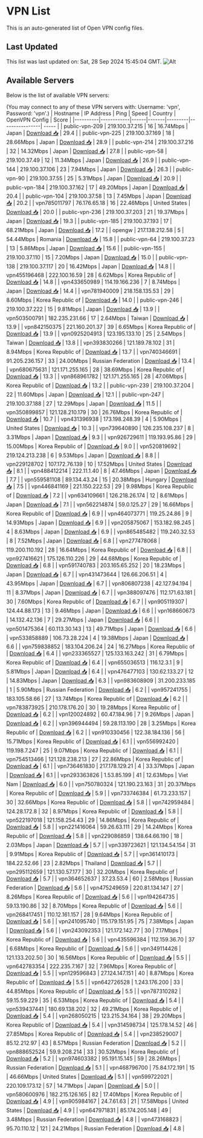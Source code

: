 # VPN List

This is an auto-generated list of Open VPN config files.

## Last Updated

This list was last updated on: Sat, 28 Sep 2024 15:45:04 GMT.
![Alt](https://repobeats.axiom.co/api/embed/186b98318ef1479477931607c1ad7d823f12451f.svg "Repobeats analytics image")

## Available Servers

Below is the list of available VPN servers:

(You may connect to any of these VPN servers with: Username: 'vpn', Password: 'vpn'.)
| Hostname | IP Address | Ping | Speed | Country | OpenVPN Config | Score |
|----------|------------|------|-------|---------|----------------| ----- |
| public-vpn-209 | 219.100.37.215 | 16 | 16.74Mbps | Japan | [Download 📥](./configs/server_0_JP.ovpn) | 29.4 |
| public-vpn-225 | 219.100.37.169 | 18 | 28.66Mbps | Japan | [Download 📥](./configs/server_1_JP.ovpn) | 28.9 |
| public-vpn-214 | 219.100.37.216 | 32 | 14.32Mbps | Japan | [Download 📥](./configs/server_2_JP.ovpn) | 27.8 |
| public-vpn-58 | 219.100.37.49 | 12 | 11.34Mbps | Japan | [Download 📥](./configs/server_3_JP.ovpn) | 26.9 |
| public-vpn-144 | 219.100.37.106 | 23 | 7.94Mbps | Japan | [Download 📥](./configs/server_4_JP.ovpn) | 26.3 |
| public-vpn-90 | 219.100.37.55 | 25 | 5.31Mbps | Japan | [Download 📥](./configs/server_5_JP.ovpn) | 20.9 |
| public-vpn-184 | 219.100.37.162 | 17 | 49.20Mbps | Japan | [Download 📥](./configs/server_6_JP.ovpn) | 20.4 |
| public-vpn-104 | 219.100.37.58 | 13 | 7.45Mbps | Japan | [Download 📥](./configs/server_7_JP.ovpn) | 20.2 |
| vpn785011797 | 76.176.65.18 | 16 | 22.46Mbps | United States | [Download 📥](./configs/server_8_US.ovpn) | 20.0 |
| public-vpn-236 | 219.100.37.203 | 21 | 19.37Mbps | Japan | [Download 📥](./configs/server_9_JP.ovpn) | 19.3 |
| public-vpn-185 | 219.100.37.193 | 17 | 68.21Mbps | Japan | [Download 📥](./configs/server_10_JP.ovpn) | 17.2 |
| opengw | 217.138.212.58 | 5 | 54.44Mbps | Romania | [Download 📥](./configs/server_11_RO.ovpn) | 15.8 |
| public-vpn-64 | 219.100.37.23 | 13 | 5.86Mbps | Japan | [Download 📥](./configs/server_12_JP.ovpn) | 15.6 |
| public-vpn-155 | 219.100.37.110 | 15 | 7.20Mbps | Japan | [Download 📥](./configs/server_13_JP.ovpn) | 15.0 |
| public-vpn-138 | 219.100.37.117 | 20 | 16.42Mbps | Japan | [Download 📥](./configs/server_14_JP.ovpn) | 14.8 |
| vpn455196468 | 222.100.16.59 | 28 | 6.62Mbps | Korea Republic of | [Download 📥](./configs/server_15_KR.ovpn) | 14.8 |
| vpn433650989 | 114.19.166.236 | 7 | 8.74Mbps | Japan | [Download 📥](./configs/server_16_JP.ovpn) | 14.4 |
| vpn781940009 | 218.158.135.53 | 29 | 8.60Mbps | Korea Republic of | [Download 📥](./configs/server_17_KR.ovpn) | 14.0 |
| public-vpn-246 | 219.100.37.222 | 15 | 9.81Mbps | Japan | [Download 📥](./configs/server_18_JP.ovpn) | 13.9 |
| vpn503500791 | 182.235.231.66 | 17 | 2.64Mbps | Taiwan | [Download 📥](./configs/server_19_TW.ovpn) | 13.9 |
| vpn842150375 | 221.160.201.37 | 39 | 6.65Mbps | Korea Republic of | [Download 📥](./configs/server_20_KR.ovpn) | 13.9 |
| vpn0925204913 | 123.195.133.10 | 25 | 2.54Mbps | Taiwan | [Download 📥](./configs/server_21_TW.ovpn) | 13.8 |
| vpn393830266 | 121.189.78.102 | 31 | 8.94Mbps | Korea Republic of | [Download 📥](./configs/server_22_KR.ovpn) | 13.7 |
| vpn740346691 | 91.205.236.157 | 33 | 24.00Mbps | Russian Federation | [Download 📥](./configs/server_23_RU.ovpn) | 13.4 |
| vpn680675631 | 121.171.255.165 | 28 | 38.69Mbps | Korea Republic of | [Download 📥](./configs/server_24_KR.ovpn) | 13.3 |
| vpn868961782 | 121.171.255.165 | 28 | 47.06Mbps | Korea Republic of | [Download 📥](./configs/server_25_KR.ovpn) | 13.2 |
| public-vpn-239 | 219.100.37.204 | 22 | 11.60Mbps | Japan | [Download 📥](./configs/server_26_JP.ovpn) | 12.1 |
| public-vpn-247 | 219.100.37.188 | 27 | 12.29Mbps | Japan | [Download 📥](./configs/server_27_JP.ovpn) | 11.5 |
| vpn350899857 | 121.128.210.179 | 30 | 26.76Mbps | Korea Republic of | [Download 📥](./configs/server_28_KR.ovpn) | 10.7 |
| vpn431396938 | 173.198.248.39 | 4 | 5.90Mbps | United States | [Download 📥](./configs/server_29_US.ovpn) | 10.3 |
| vpn739640890 | 126.235.108.237 | 8 | 3.31Mbps | Japan | [Download 📥](./configs/server_30_JP.ovpn) | 9.3 |
| vpn926729611 | 119.193.95.86 | 29 | 15.00Mbps | Korea Republic of | [Download 📥](./configs/server_31_KR.ovpn) | 9.0 |
| vpn520819692 | 219.124.213.238 | 6 | 9.53Mbps | Japan | [Download 📥](./configs/server_32_JP.ovpn) | 8.8 |
| vpn229128702 | 107.172.76.139 | 10 | 17.52Mbps | United States | [Download 📥](./configs/server_33_US.ovpn) | 8.1 |
| vpn488412214 | 222.11.1.40 | 8 | 47.46Mbps | Japan | [Download 📥](./configs/server_34_JP.ovpn) | 7.7 |
| vpn559581108 | 89.134.43.24 | 15 | 20.38Mbps | Hungary | [Download 📥](./configs/server_35_HU.ovpn) | 7.5 |
| vpn446841169 | 221.150.222.53 | 29 | 9.98Mbps | Korea Republic of | [Download 📥](./configs/server_36_KR.ovpn) | 7.2 |
| vpn634109661 | 126.218.26.174 | 12 | 8.61Mbps | Japan | [Download 📥](./configs/server_37_JP.ovpn) | 7.1 |
| vpn562214874 | 59.0.125.27 | 29 | 16.66Mbps | Korea Republic of | [Download 📥](./configs/server_38_KR.ovpn) | 6.9 |
| vpn464073771 | 119.25.24.86 | 9 | 14.93Mbps | Japan | [Download 📥](./configs/server_39_JP.ovpn) | 6.9 |
| vpn205875067 | 153.182.98.245 | 4 | 8.63Mbps | Japan | [Download 📥](./configs/server_40_JP.ovpn) | 6.9 |
| vpn865485482 | 119.240.32.53 | 8 | 7.52Mbps | Japan | [Download 📥](./configs/server_41_JP.ovpn) | 6.8 |
| vpn277478068 | 119.200.110.192 | 28 | 16.64Mbps | Korea Republic of | [Download 📥](./configs/server_42_KR.ovpn) | 6.8 |
| vpn927416621 | 175.126.110.226 | 29 | 44.68Mbps | Korea Republic of | [Download 📥](./configs/server_43_KR.ovpn) | 6.8 |
| vpn591740783 | 203.165.65.252 | 20 | 18.23Mbps | Japan | [Download 📥](./configs/server_44_JP.ovpn) | 6.7 |
| vpn431473644 | 126.66.206.51 | 4 | 43.95Mbps | Japan | [Download 📥](./configs/server_45_JP.ovpn) | 6.7 |
| vpn806807238 | 42.127.94.194 | 11 | 8.37Mbps | Japan | [Download 📥](./configs/server_46_JP.ovpn) | 6.7 |
| vpn388097476 | 112.171.63.181 | 30 | 7.60Mbps | Korea Republic of | [Download 📥](./configs/server_47_KR.ovpn) | 6.7 |
| vpn905119307 | 124.44.88.173 | 13 | 9.46Mbps | Japan | [Download 📥](./configs/server_48_JP.ovpn) | 6.6 |
| vpn168660673 | 14.132.42.136 | 7 | 29.27Mbps | Japan | [Download 📥](./configs/server_49_JP.ovpn) | 6.6 |
| vpn501475364 | 60.113.30.143 | 13 | 49.71Mbps | Japan | [Download 📥](./configs/server_50_JP.ovpn) | 6.6 |
| vpn533858889 | 106.73.28.224 | 4 | 19.38Mbps | Japan | [Download 📥](./configs/server_51_JP.ovpn) | 6.6 |
| vpn759838852 | 183.104.206.24 | 24 | 16.27Mbps | Korea Republic of | [Download 📥](./configs/server_52_KR.ovpn) | 6.4 |
| vpn233365527 | 125.133.163.242 | 31 | 6.79Mbps | Korea Republic of | [Download 📥](./configs/server_53_KR.ovpn) | 6.4 |
| vpn655036513 | 116.12.3.1 | 9 | 5.81Mbps | Japan | [Download 📥](./configs/server_54_JP.ovpn) | 6.4 |
| vpn476477103 | 130.62.133.27 | 12 | 14.83Mbps | Japan | [Download 📥](./configs/server_55_JP.ovpn) | 6.3 |
| vpn983608909 | 31.200.233.185 | 1 | 5.90Mbps | Russian Federation | [Download 📥](./configs/server_56_RU.ovpn) | 6.2 |
| vpn957241755 | 183.105.58.66 | 27 | 13.74Mbps | Korea Republic of | [Download 📥](./configs/server_57_KR.ovpn) | 6.2 |
| vpn783873925 | 210.178.176.20 | 30 | 19.28Mbps | Korea Republic of | [Download 📥](./configs/server_58_KR.ovpn) | 6.2 |
| vpn120024892 | 60.47.184.96 | 7 | 9.26Mbps | Japan | [Download 📥](./configs/server_59_JP.ovpn) | 6.2 |
| vpn396944494 | 59.28.113.190 | 28 | 3.25Mbps | Korea Republic of | [Download 📥](./configs/server_60_KR.ovpn) | 6.2 |
| vpn910330456 | 122.38.184.136 | 56 | 15.71Mbps | Korea Republic of | [Download 📥](./configs/server_61_KR.ovpn) | 6.1 |
| vpn556992420 | 119.198.7.247 | 25 | 9.07Mbps | Korea Republic of | [Download 📥](./configs/server_62_KR.ovpn) | 6.1 |
| vpn754513466 | 121.128.238.213 | 27 | 22.86Mbps | Korea Republic of | [Download 📥](./configs/server_63_KR.ovpn) | 6.1 |
| vpn736461830 | 217.178.129.21 | 4 | 33.37Mbps | Japan | [Download 📥](./configs/server_64_JP.ovpn) | 6.1 |
| vpn293363826 | 1.53.85.199 | 41 | 12.63Mbps | Viet Nam | [Download 📥](./configs/server_65_VN.ovpn) | 6.0 |
| vpn750780324 | 121.190.23.163 | 31 | 20.37Mbps | Korea Republic of | [Download 📥](./configs/server_66_KR.ovpn) | 5.9 |
| vpn733746384 | 61.73.233.157 | 30 | 32.66Mbps | Korea Republic of | [Download 📥](./configs/server_67_KR.ovpn) | 5.8 |
| vpn742959484 | 124.28.172.8 | 32 | 8.97Mbps | Korea Republic of | [Download 📥](./configs/server_68_KR.ovpn) | 5.8 |
| vpn522197018 | 121.158.254.43 | 29 | 14.86Mbps | Korea Republic of | [Download 📥](./configs/server_69_KR.ovpn) | 5.8 |
| vpn221416064 | 59.26.63.111 | 29 | 14.24Mbps | Korea Republic of | [Download 📥](./configs/server_70_KR.ovpn) | 5.8 |
| vpn229086859 | 138.64.66.190 | 18 | 2.03Mbps | Japan | [Download 📥](./configs/server_71_JP.ovpn) | 5.7 |
| vpn339723621 | 121.134.54.154 | 31 | 9.91Mbps | Korea Republic of | [Download 📥](./configs/server_72_KR.ovpn) | 5.7 |
| vpn361410173 | 184.22.52.66 | 23 | 2.82Mbps | Thailand | [Download 📥](./configs/server_73_TH.ovpn) | 5.7 |
| vpn295112659 | 121.130.57.177 | 30 | 32.20Mbps | Korea Republic of | [Download 📥](./configs/server_74_KR.ovpn) | 5.7 |
| vpn364652637 | 37.23.53.4 | 60 | 2.58Mbps | Russian Federation | [Download 📥](./configs/server_75_RU.ovpn) | 5.6 |
| vpn475249659 | 220.81.134.147 | 27 | 8.26Mbps | Korea Republic of | [Download 📥](./configs/server_76_KR.ovpn) | 5.6 |
| vpn194264735 | 59.13.190.86 | 32 | 8.70Mbps | Korea Republic of | [Download 📥](./configs/server_77_KR.ovpn) | 5.6 |
| vpn268417451 | 110.12.161.157 | 28 | 9.64Mbps | Korea Republic of | [Download 📥](./configs/server_78_KR.ovpn) | 5.6 |
| vpn241095740 | 115.179.151.95 | 75 | 7.38Mbps | Japan | [Download 📥](./configs/server_79_JP.ovpn) | 5.6 |
| vpn243092353 | 121.172.142.77 | 30 | 7.17Mbps | Korea Republic of | [Download 📥](./configs/server_80_KR.ovpn) | 5.6 |
| vpn435596384 | 112.159.36.70 | 37 | 6.68Mbps | Korea Republic of | [Download 📥](./configs/server_81_KR.ovpn) | 5.6 |
| vpn349114426 | 121.133.202.50 | 30 | 16.56Mbps | Korea Republic of | [Download 📥](./configs/server_82_KR.ovpn) | 5.5 |
| vpn642783354 | 222.235.7.167 | 32 | 7.96Mbps | Korea Republic of | [Download 📥](./configs/server_83_KR.ovpn) | 5.5 |
| vpn129596843 | 27.124.147.151 | 40 | 8.87Mbps | Korea Republic of | [Download 📥](./configs/server_84_KR.ovpn) | 5.5 |
| vpn642726528 | 1.243.176.200 | 33 | 44.85Mbps | Korea Republic of | [Download 📥](./configs/server_85_KR.ovpn) | 5.5 |
| vpn787310282 | 59.15.59.229 | 35 | 6.53Mbps | Korea Republic of | [Download 📥](./configs/server_86_KR.ovpn) | 5.4 |
| vpn539437441 | 180.69.138.202 | 32 | 49.21Mbps | Korea Republic of | [Download 📥](./configs/server_87_KR.ovpn) | 5.4 |
| vpn268050215 | 123.215.34.164 | 38 | 29.20Mbps | Korea Republic of | [Download 📥](./configs/server_88_KR.ovpn) | 5.4 |
| vpn314598734 | 125.178.14.52 | 46 | 27.85Mbps | Korea Republic of | [Download 📥](./configs/server_89_KR.ovpn) | 5.4 |
| vpn238529007 | 85.12.212.97 | 43 | 8.57Mbps | Russian Federation | [Download 📥](./configs/server_90_RU.ovpn) | 5.2 |
| vpn888652524 | 59.9.208.214 | 33 | 30.52Mbps | Korea Republic of | [Download 📥](./configs/server_91_KR.ovpn) | 5.2 |
| vpn974603382 | 95.191.15.145 | 59 | 28.26Mbps | Russian Federation | [Download 📥](./configs/server_92_RU.ovpn) | 5.1 |
| vpn468796700 | 75.84.172.191 | 15 | 46.66Mbps | United States | [Download 📥](./configs/server_93_US.ovpn) | 5.1 |
| vpn599722021 | 220.109.173.12 | 57 | 14.71Mbps | Japan | [Download 📥](./configs/server_94_JP.ovpn) | 5.0 |
| vpn580600976 | 182.215.126.165 | 82 | 17.40Mbps | Korea Republic of | [Download 📥](./configs/server_95_KR.ovpn) | 4.9 |
| vpn905984167 | 24.7.61.63 | 21 | 17.58Mbps | United States | [Download 📥](./configs/server_96_US.ovpn) | 4.9 |
| vpn647971831 | 85.174.205.148 | 49 | 3.48Mbps | Russian Federation | [Download 📥](./configs/server_97_RU.ovpn) | 4.8 |
| vpn473168823 | 95.70.110.12 | 121 | 24.21Mbps | Russian Federation | [Download 📥](./configs/server_98_RU.ovpn) | 4.8 |
